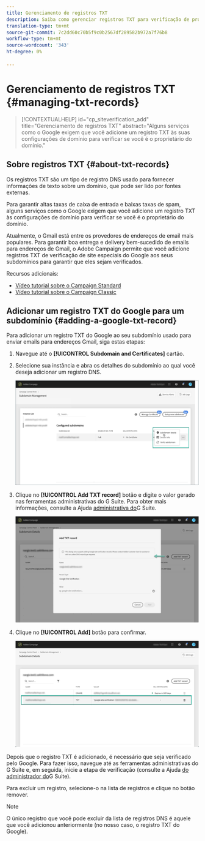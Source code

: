 ```yaml
---
title: Gerenciamento de registros TXT
description: Saiba como gerenciar registros TXT para verificação de propriedade de domínio.
translation-type: tm+mt
source-git-commit: 7c2dd60c70b5f9c0b2567df289582b972a7f76b8
workflow-type: tm+mt
source-wordcount: '343'
ht-degree: 0%

---
```



# Gerenciamento de registros TXT {#managing-txt-records}

>[!CONTEXTUALHELP]
>id="cp_siteverification_add"
>title="Gerenciamento de registros TXT"
>abstract="Alguns serviços como o Google exigem que você adicione um registro TXT às suas configurações de domínio para verificar se você é o proprietário do domínio."

## Sobre registros TXT {#about-txt-records}

Os registros TXT são um tipo de registro DNS usado para fornecer informações de texto sobre um domínio, que pode ser lido por fontes externas.

Para garantir altas taxas de caixa de entrada e baixas taxas de spam, alguns serviços como o Google exigem que você adicione um registro TXT às configurações de domínio para verificar se você é o proprietário do domínio.

Atualmente, o Gmail está entre os provedores de endereços de email mais populares. Para garantir boa entrega e delivery bem-sucedido de emails para endereços de Gmail, o Adobe Campaign permite que você adicione registros TXT de verificação de site especiais do Google aos seus subdomínios para garantir que eles sejam verificados.

Recursos adicionais:

* [Vídeo tutorial sobre o Campaign Standard](https://docs.adobe.com/content/help/en/campaign-standard-learn/tutorials/administrating/control-panel/google-txt-record-management.html)
* [Vídeo tutorial sobre o Campaign Classic](https://docs.adobe.com/content/help/en/campaign-classic-learn/tutorials/administrating/control-panel-acc/google-txt-record-management.html)

## Adicionar um registro TXT do Google para um subdomínio {#adding-a-google-txt-record}

Para adicionar um registro TXT do Google ao seu subdomínio usado para enviar emails para endereços Gmail, siga estas etapas:

1. Navegue até o **[!UICONTROL Subdomain and Certificates]** cartão.

1. Selecione sua instância e abra os detalhes do subdomínio ao qual você deseja adicionar um registro DNS.

   ![](assets/txt_subdomaindetails.png)

1. Clique no **[!UICONTROL Add TXT record]** botão e digite o valor gerado nas ferramentas administrativas do G Suite. Para obter mais informações, consulte a Ajuda [administrativa do](https://support.google.com/a/answer/183895)G Suite.

   ![](assets/txt_addtxt.png)

1. Clique no **[!UICONTROL Add]** botão para confirmar.

   ![](assets/txt_txtadded.png)

Depois que o registro TXT é adicionado, é necessário que seja verificado pelo Google. Para fazer isso, navegue até as ferramentas administrativas do G Suite e, em seguida, inicie a etapa de verificação (consulte a Ajuda [do administrador do](https://support.google.com/a/answer/183895)G Suite).

Para excluir um registro, selecione-o na lista de registros e clique no botão remover.

>[!NOTE]
>
>O único registro que você pode excluir da lista de registros DNS é aquele que você adicionou anteriormente (no nosso caso, o registro TXT do Google).
